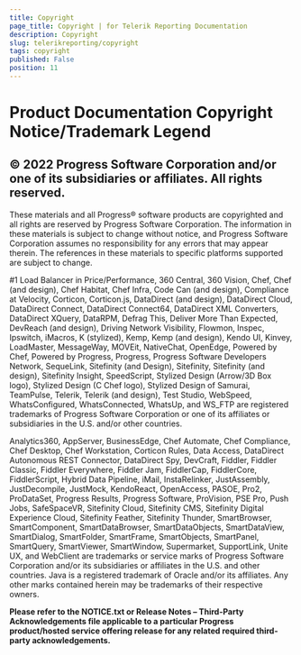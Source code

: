 ```yaml
---
title: Copyright
page_title: Copyright | for Telerik Reporting Documentation
description: Copyright
slug: telerikreporting/copyright
tags: copyright
published: False
position: 11
---
```


# Product Documentation Copyright Notice/Trademark Legend

## __© 2022 Progress Software Corporation and/or one of its subsidiaries or affiliates. All rights reserved.__ 

These materials and all Progress® software products are copyrighted and all rights are reserved by Progress Software Corporation. The information in these materials is subject to change without notice, and Progress Software Corporation assumes no responsibility for any errors that may appear therein. The references in these materials to specific platforms supported are subject to change.

\#1 Load Balancer in Price/Performance, 360 Central, 360 Vision, Chef, Chef (and design), Chef Habitat, Chef Infra, Code Can (and design), Compliance at Velocity, Corticon, Corticon.js, DataDirect (and design), DataDirect Cloud, DataDirect Connect, DataDirect Connect64, DataDirect XML Converters, DataDirect XQuery, DataRPM, Defrag This, Deliver More Than Expected, DevReach (and design), Driving Network Visibility, Flowmon, Inspec, Ipswitch, iMacros, K (stylized), Kemp, Kemp (and design), Kendo UI, Kinvey, LoadMaster, MessageWay, MOVEit, NativeChat, OpenEdge, Powered by Chef, Powered by Progress, Progress, Progress Software Developers Network, SequeLink, Sitefinity (and Design), Sitefinity, Sitefinity (and design), Sitefinity Insight, SpeedScript, Stylized Design (Arrow/3D Box logo), Stylized Design (C Chef logo), Stylized Design of Samurai, TeamPulse, Telerik, Telerik (and design), Test Studio, WebSpeed, WhatsConfigured, WhatsConnected, WhatsUp, and WS_FTP are registered trademarks of Progress Software Corporation or one of its affiliates or subsidiaries in the U.S. and/or other countries.

Analytics360, AppServer, BusinessEdge, Chef Automate, Chef Compliance, Chef Desktop, Chef Workstation, Corticon Rules, Data Access, DataDirect Autonomous REST Connector, DataDirect Spy, DevCraft, Fiddler, Fiddler Classic, Fiddler Everywhere, Fiddler Jam, FiddlerCap, FiddlerCore, FiddlerScript, Hybrid Data Pipeline, iMail, InstaRelinker, JustAssembly, JustDecompile, JustMock, KendoReact, OpenAccess, PASOE, Pro2, ProDataSet, Progress Results, Progress Software, ProVision, PSE Pro, Push Jobs, SafeSpaceVR, Sitefinity Cloud, Sitefinity CMS, Sitefinity Digital Experience Cloud, Sitefinity Feather, Sitefinity Thunder, SmartBrowser, SmartComponent, SmartDataBrowser, SmartDataObjects, SmartDataView, SmartDialog, SmartFolder, SmartFrame, SmartObjects, SmartPanel, SmartQuery, SmartViewer, SmartWindow, Supermarket, SupportLink, Unite UX, and WebClient are trademarks or service marks of Progress Software Corporation and/or its subsidiaries or affiliates in the U.S. and other countries. Java is a registered trademark of Oracle and/or its affiliates. Any other marks contained herein may be trademarks of their respective owners.

__Please refer to the NOTICE.txt or Release Notes – Third-Party Acknowledgements file applicable to a particular Progress product/hosted service offering release for any related required third-party acknowledgements.__
